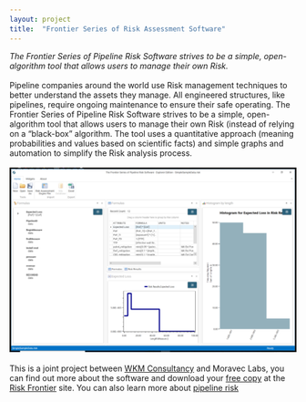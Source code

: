 ```yaml
---
layout: project
title:  "Frontier Series of Risk Assessment Software"
---
```

_The Frontier Series of Pipeline Risk Software strives to be a simple, open-algorithm tool that allows users to manage their own Risk._<br/> <br/>
Pipeline companies around the world use Risk management techniques to better understand the assets they manage.  All engineered structures, like pipelines, require ongoing maintenance to ensure their safe operating.  The Frontier Series of Pipeline Risk Software strives to be a simple, open-algorithm tool that allows users to manage their own Risk (instead of relying on a “black-box” algorithm.  The tool uses a quantitative approach (meaning probabilities and values based on scientific facts) and simple graphs and automation to simplify the Risk analysis process.  <br/><br/>
[<img src="/images/projects/pipeline.png" alt="screen shot of pipeline app" width="700">]("http://www.pipelinerisk.com")
<br/><br/>
This is a joint project between [WKM Consultancy]("http://www.pipelinerisk.com/") and Moravec Labs, you can find out more about the software and download your [free copy]("https://www.riskfrontierapp.com/download-the-app/") at the [Risk Frontier]("https://www.riskfrontierapp.com/") site.  You can also learn more about [pipeline risk]("http://pipelinerisk.net/")